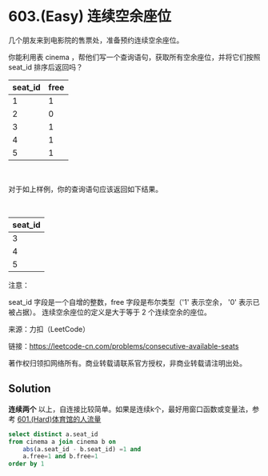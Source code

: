 # 603.(Easy) 连续空余座位

几个朋友来到电影院的售票处，准备预约连续空余座位。

你能利用表 cinema ，帮他们写一个查询语句，获取所有空余座位，并将它们按照 seat_id 排序后返回吗？

| seat_id | free |
|---------|------|
| 1       | 1    |
| 2       | 0    |
| 3       | 1    |
| 4       | 1    |
| 5       | 1    |
 

对于如上样例，你的查询语句应该返回如下结果。

 

| seat_id |
|---------|
| 3       |
| 4       |
| 5       |
注意：

seat_id 字段是一个自增的整数，free 字段是布尔类型（'1' 表示空余， '0' 表示已被占据）。
连续空余座位的定义是大于等于 2 个连续空余的座位。


来源：力扣（LeetCode）

链接：https://leetcode-cn.com/problems/consecutive-available-seats 

著作权归领扣网络所有。商业转载请联系官方授权，非商业转载请注明出处。



## Solution 

**连续两个** 以上，自连接比较简单。如果是连续k个，最好用窗口函数或变量法，参考 [601.\(Hard\)体育馆的人流量](601.human-traffic-of-stadium.md)

```sql
select distinct a.seat_id
from cinema a join cinema b on
    abs(a.seat_id - b.seat_id) =1 and 
    a.free=1 and b.free=1
order by 1
```
    